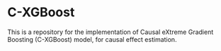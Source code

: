 # C-XGBoost
This is a repository for the implementation of Causal eXtreme Gradient Boosting (C-XGBoost) model, for causal effect estimation.
